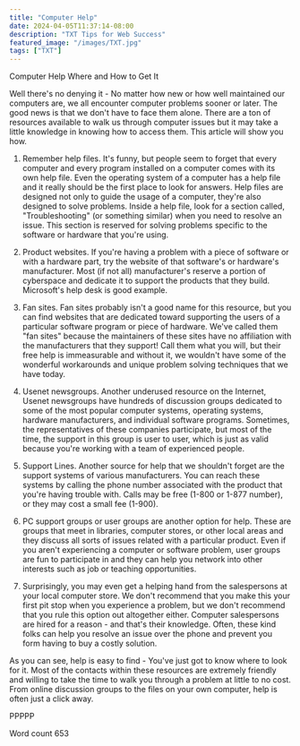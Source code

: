 ```yaml
---
title: "Computer Help"
date: 2024-04-05T11:37:14-08:00
description: "TXT Tips for Web Success"
featured_image: "/images/TXT.jpg"
tags: ["TXT"]
---
```


Computer Help
Where and How to Get It

Well there's no denying it - No matter how new or how well maintained our computers are, we all encounter computer problems sooner or later. The good news is that we don't have to face them alone. There are a ton of resources available to walk us through computer issues but it may take a little knowledge in knowing how to access them. This article will show you how.

1. Remember help files. It's funny, but people seem to forget that every computer and every program installed on a computer comes with its own help file. Even the operating system of a computer has a help file and it really should be the first place to look for answers. Help files are designed not only to guide the usage of a computer, they're  also designed to solve problems. Inside a help file, look for a section called, "Troubleshooting" (or something similar) when you need to resolve an issue. This section is reserved for solving problems specific to the software or hardware that you're using.

2. Product websites. If you're having a problem with a piece of software or with a hardware part, try the website of that software's or hardware's manufacturer. Most (if not all) manufacturer's reserve a portion of cyberspace and dedicate it to support the products that they build. Microsoft's help desk is good example.

3. Fan sites. Fan sites probably isn't a good name for this resource, but you can find websites that are dedicated toward supporting the users of a particular software program or piece of hardware. We've called them "fan sites" because the maintainers of these sites have no affiliation with the manufacturers that they support! Call them what you will, but their free help is immeasurable and without it, we wouldn't have some of the wonderful workarounds and unique problem solving techniques that we have today.

4. Usenet newsgroups. Another underused resource on the Internet, Usenet newsgroups have hundreds of discussion groups dedicated to some of the most popular computer systems, operating systems, hardware manufacturers, and individual software programs. Sometimes, the representatives of these companies participate, but most of the time, the support in this group is user to user, which is just as valid because you're 
working with a team of experienced people.

5. Support Lines. Another source for help that we shouldn't forget are the support systems of various manufacturers. You can reach these systems by calling the phone number associated with the product that you're having trouble with. Calls may be free (1-800 or 1-877 number), or they may cost a small fee (1-900).

6. PC support groups or user groups are another option for help. These are groups that meet in libraries, computer stores, or other local areas and they discuss all sorts of issues related with a particular product. Even if you aren't experiencing a computer or software problem, user groups are fun to participate in and they can help you network into other interests such as job or teaching opportunities.

7. Surprisingly, you may even get a helping hand from the salespersons at your local computer store. We don't recommend that you make this your first pit stop when you experience a problem, but we don't recommend that you rule this option out altogether either. Computer salespersons are hired for a reason - and that's their knowledge. Often, these kind folks can help you resolve an issue over the phone and prevent you form having to buy a costly solution.

As you can see, help is easy to find - You've just got to know where to look for it. Most of the contacts within these resources are extremely friendly and willing to take the time to walk you through a problem at little to no cost. From online discussion groups to the files on your own computer, help is often just a click away.

PPPPP

Word count 653

